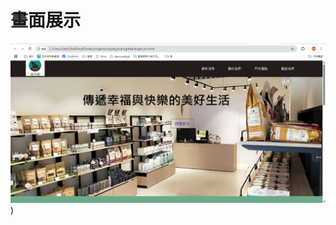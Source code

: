 # 畫面展示
![image1](https://github.com/tsairaylun/petgarden.github.io/blob/main/README_image/%E8%9E%A2%E5%B9%95%E6%93%B7%E5%8F%96%E7%95%AB%E9%9D%A2%202025-04-04%20023651.png))
